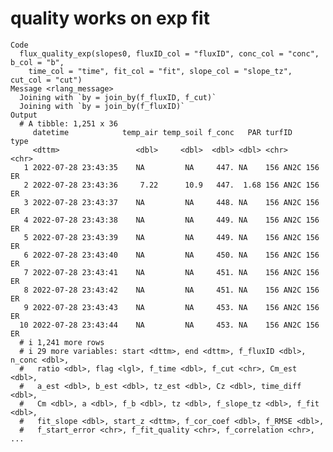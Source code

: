# quality works on exp fit

    Code
      flux_quality_exp(slopes0, fluxID_col = "fluxID", conc_col = "conc", b_col = "b",
        time_col = "time", fit_col = "fit", slope_col = "slope_tz", cut_col = "cut")
    Message <rlang_message>
      Joining with `by = join_by(f_fluxID, f_cut)`
      Joining with `by = join_by(f_fluxID)`
    Output
      # A tibble: 1,251 x 36
         datetime            temp_air temp_soil f_conc   PAR turfID       type 
         <dttm>                 <dbl>     <dbl>  <dbl> <dbl> <chr>        <chr>
       1 2022-07-28 23:43:35    NA         NA     447. NA    156 AN2C 156 ER   
       2 2022-07-28 23:43:36     7.22      10.9   447.  1.68 156 AN2C 156 ER   
       3 2022-07-28 23:43:37    NA         NA     448. NA    156 AN2C 156 ER   
       4 2022-07-28 23:43:38    NA         NA     449. NA    156 AN2C 156 ER   
       5 2022-07-28 23:43:39    NA         NA     449. NA    156 AN2C 156 ER   
       6 2022-07-28 23:43:40    NA         NA     450. NA    156 AN2C 156 ER   
       7 2022-07-28 23:43:41    NA         NA     451. NA    156 AN2C 156 ER   
       8 2022-07-28 23:43:42    NA         NA     451. NA    156 AN2C 156 ER   
       9 2022-07-28 23:43:43    NA         NA     453. NA    156 AN2C 156 ER   
      10 2022-07-28 23:43:44    NA         NA     453. NA    156 AN2C 156 ER   
      # i 1,241 more rows
      # i 29 more variables: start <dttm>, end <dttm>, f_fluxID <dbl>, n_conc <dbl>,
      #   ratio <dbl>, flag <lgl>, f_time <dbl>, f_cut <chr>, Cm_est <dbl>,
      #   a_est <dbl>, b_est <dbl>, tz_est <dbl>, Cz <dbl>, time_diff <dbl>,
      #   Cm <dbl>, a <dbl>, f_b <dbl>, tz <dbl>, f_slope_tz <dbl>, f_fit <dbl>,
      #   fit_slope <dbl>, start_z <dttm>, f_cor_coef <dbl>, f_RMSE <dbl>,
      #   f_start_error <chr>, f_fit_quality <chr>, f_correlation <chr>, ...

